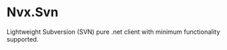 Nvx.Svn
=======

Lightweight Subversion (SVN) pure .net client with minimum functionality supported.
